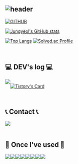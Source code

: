 <div align="left">
  
![header](https://capsule-render.vercel.app/api?type=waving&color=timeGradient&text=Welcome%20to%20Jungyeol's%20GitHub%20👋&animation=twinkling&fontSize=35&fontAlignY=40&fontAlign=65&height=250)
---
  
[![GITHUB](https://hits.seeyoufarm.com/api/count/incr/badge.svg?url=https%3A%2F%2Fgithub.com%2Fjungyeoly&count_bg=%23F29494&title_bg=%23555555&icon=github.svg&icon_color=%23E7E7E7&title=GITHUB&edge_flat=false)](https://github.com/jungyeoly)

[![Jungyeol's GitHub stats](https://github-readme-stats.vercel.app/api?username=jungyeoly&include_all_commits=true&theme=nord&hide_border=true&count_private=true)](https://github.com/jungyeoly/github-readme-stats)
 
  
[![Top Langs](https://github-readme-stats.vercel.app/api/top-langs/?username=jungyeoly&layout=compact&theme=buefy)](https://github.com/anuraghazra/github-readme-stats)
[![Solved.ac Profile](http://mazassumnida.wtf/api/v2/generate_badge?boj=jungyeol)](https://solved.ac/jungyeol/)



<br>

## 💻 DEV's log 💻
<div style="display:flex; flex-direction:row;">
    <a href="https://dev-jxxgyxxl.tistory.com">
        <img src="https://img.shields.io/badge/Tistory-000000?style=for-the-badge&logo=Tistory&logoColor=white"> 
    </a>
 
  
[![Tistory's Card](https://github-readme-tistory-card.vercel.app/api?name=dev-jxxgyxxl&theme=default)](https://dev-jxxgyxxl.tistory.com)
</div><br>

 
## 📞 Contact 📞
<div style="display:flex; flex-direction:row;">
    <a href="mailto:jungyeoly7@gmail.com">
        <img src="https://img.shields.io/badge/Gmail-EA4335?style=for-the-badge&logo=Gmail&logoColor=white"> 
    </a>
</div><br>
    
## 🔨 Once I've used 🔨
<div style="display:flex; flex-direction:row;">
    <img src="https://img.shields.io/badge/Java-007396?style=for-the-badge&logo=Java&logoColor=white"> 
    <img src="https://img.shields.io/badge/oracle-F80000?style=for-the-badge&logo=oracle&logoColor=white"> 
    <img src="https://img.shields.io/badge/mysql-4479A1?style=for-the-badge&logo=mysql&logoColor=white"> 
    <br>
    <img src="https://img.shields.io/badge/linux-FCC624?style=for-the-badge&logo=linux&logoColor=black"> 
    <img src="https://img.shields.io/badge/apache tomcat-F8DC75?style=for-the-badge&logo=apachetomcat&logoColor=black">
    <br>
    <img src="https://img.shields.io/badge/html5-E34F26?style=flat-square&logo=html5&logoColor=white"> 
    <img src="https://img.shields.io/badge/css-1572B6?style=flat-square&logo=css3&logoColor=white"> 
    <img src="https://img.shields.io/badge/javascript-F7DF1E?style=flat-square&logo=javascript&logoColor=black"> 
    <br>

</div><br>
</div>
